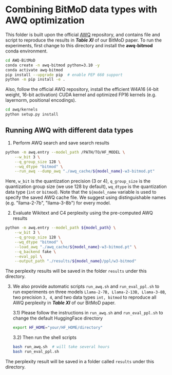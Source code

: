 
# Combining BitMoD data types with AWQ optimization

This folder is built upon the official [AWQ](https://github.com/mit-han-lab/llm-awq) repository, and contains file and script to reproduce the results in **_Table XI_** of our BitMoD paper. 
To run the experiments, first change to this directory and install the **awq-bitmod** conda environment. 
```bash
cd AWQ-BitMoD
conda create -n awq-bitmod python=3.10 -y
conda activate awq-bitmod
pip install --upgrade pip  # enable PEP 660 support
python -m pip install -e .
```
Also, follow the official AWQ repository, install the efficient W4A16 (4-bit weight, 16-bit activation) CUDA kernel and optimized FP16 kernels (e.g. layernorm, positional encodings).
```bash
cd awq/kernels
python setup.py install
```

## Running AWQ with different data types
1. Perform AWQ search and save search results 
```bash
python -m awq.entry --model_path /PATH/TO/HF_MODEL \
    --w_bit 3 \
    --q_group_size 128 \
    --wq_dtype "bitmod" \
    --run_awq --dump_awq "./awq_cache/${model_name}-w3-bitmod.pt"
```
Here, `w_bit` is the quantization precision (3 or 4), `q_group_size` is the quantization group size (we use 128 by default), `wq_dtype` is the quantization data type (`int` or `bitmod`).
Note that the `${model_name` variable is used to specify the saved AWQ cache file. We suggest using distinguishable names (e.g. "llama-2-7b", "llama-3-8b") for every model.

2. Evaluate Wikitext and C4 perplexity using the pre-computed AWQ results
```bash
python -m awq.entry --model_path ${model_path} \
    --w_bit 3 \
    --q_group_size 128 \
    --wq_dtype "bitmod" \
    --load_awq "./awq_cache/${model_name}-w3-bitmod.pt" \
    --q_backend fake \
    --eval_ppl \
    --output_path "./results/${model_name}/ppl/w3-bitmod"
```
The perplexity results will be saved in the folder `results` under this directory.

3. We also provide automatic scripts `run_awq.sh` and `run_eval_ppl.sh` to run experiments on three models `Llama-2-7B, Llama-2-13B, Llama-3-8B`, two precision `3, 4`, and two data types `int, bitmod` to reproduce all AWQ perplexity in **_Table XI_** of our BitMoD paper.
   
    3.1\) Please follow the instructions in `run_awq.sh` and `run_eval_ppl.sh` to change the default HuggingFace directory  
    ```bash
    export HF_HOME="your/HF_HOME/directory"
    ```
    
    3.2\) Then run the shell scripts
    ```bash
    bash run_awq.sh  # will take several hours
    bash run_eval_ppl.sh
    ```
The perplexity result will be saved in a folder called `results` under this directory.
